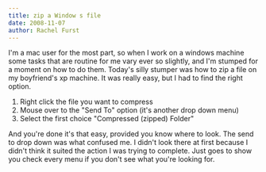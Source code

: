 ```yaml
---
title: zip a Window s file
date: 2008-11-07
author: Rachel Furst
---
```

I'm a mac user for the most part, so when I work on a windows machine some tasks that are routine for me vary ever so slightly, and I'm stumped for a moment on how to do them. Today's silly stumper was how to zip a file on my boyfriend's xp machine. It was really easy, but I had to find the right option.<ol>	<li>Right click the file you want to compress</li>	<li>Mouse over to the "Send To" option (it's another drop down menu)</li>	<li>Select the first choice "Compressed (zipped) Folder"</li></ol>

And you're done it's that easy, provided you know where to look. The send to drop down was what confused me. I didn't look there at first because I didn't think it suited the action I was trying to complete. Just goes to show you check every menu if you don't see what you're looking for.

